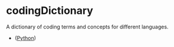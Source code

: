 # codingDictionary

A dictionary of coding terms and concepts for different languages.


* ([Python](https://github.com/SaracenRhue/codingDictionary/blob/main/python.md))